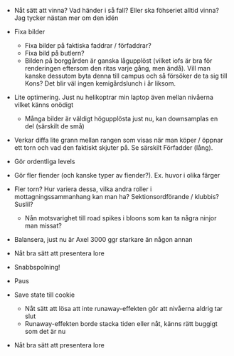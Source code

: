 - Nåt sätt att vinna? Vad händer i så fall? Eller ska föhseriet alltid vinna? Jag tycker nästan mer om den idén
- Fixa bilder
    - Fixa bilder på faktiska faddrar / förfaddrar?
    - Fixa bild på butlern?
    - Bilden på borggården är ganska lågupplöst (vilket iofs är bra för renderingen eftersom den ritas varje gång, men ändå). Vill man kanske dessutom byta denna till campus och så försöker de ta sig till Kons? Det blir väl ingen kemigårdslunch i år liksom. 
- Lite optimering. Just nu helikoptrar min laptop även mellan nivåerna vilket känns onödigt
    - Många bilder är väldigt högupplösta just nu, kan downsamplas en del (särskilt de små)
- Verkar diffa lite grann mellan rangen som visas när man köper / öppnar ett torn och vad den faktiskt skjuter på. Se särskilt Förfadder (lång).
- Gör ordentliga levels
- Gör fler fiender (och kanske typer av fiender?). Ex. huvor i olika färger
- Fler torn? Hur variera dessa, vilka andra roller i mottagningssammanhang kan man ha? Sektionsordförande / klubbis? Suslil?
    - Nån motsvarighet till road spikes i bloons som kan ta några ninjor man missat?
- Balansera, just nu är Axel 3000 ggr starkare än någon annan
- Nåt bra sätt att presentera lore
- Snabbspolning!
- Paus
- Save state till cookie

    - Nåt sätt att lösa att inte runaway-effekten gör att nivåerna aldrig tar slut
    - Runaway-effekten borde stacka tiden eller nåt, känns rätt buggigt som det är nu
- Nåt bra sätt att presentera lore

